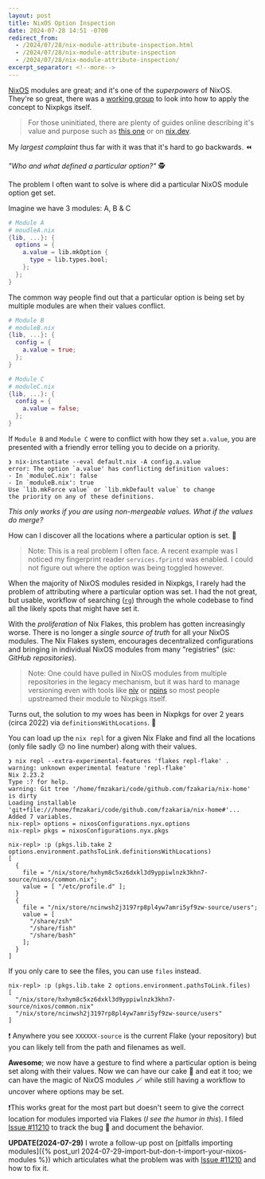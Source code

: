 ```yaml
---
layout: post
title: NixOS Option Inspection
date: 2024-07-28 14:51 -0700
redirect_from:
  - /2024/07/28/nix-module-attribute-inspection.html
  - /2024/07/28/nix-module-attribute-inspection
  - /2024/07/28/nix-module-attribute-inspection/
excerpt_separator: <!--more-->
---
```


[NixOS](https://nixos.org) modules are great; and it's one of the _superpowers_ of NixOS.
They're so great, there was a [working group](https://discourse.nixos.org/t/working-group-member-search-module-system-for-packages/26574) to look into how to apply the concept to Nixpkgs itself.

> For those uninitiated, there are plenty of guides online describing it's value and purpose such as
[this one](https://nixos-and-flakes.thiscute.world/other-usage-of-flakes/module-system) or on [nix.dev](https://nix.dev/tutorials/module-system/deep-dive.html).

My _largest complaint_ thus far with it was that it's hard to go backwards. ⏪

_"Who and what defined a particular option?"_ 🕵️

<!--more-->

The problem I often want to solve is where did a particular NixOS module option get set.

Imagine we have 3 modules: A, B & C

```nix
# Module A
# moudleA.nix
{lib, ...}: {
  options = {
    a.value = lib.mkOption {
      type = lib.types.bool;
    };
  };
}
```

The common way people find out that a particular option is being set by multiple modules are when their values conflict.

```nix
# Module B
# moduleB.nix
{lib, ...}: {
  config = {
    a.value = true;
  };
}

# Module C
# moduleC.nix
{lib, ...}: {
  config = {
    a.value = false;
  };
}
```

If `Module B` and `Module C` were to conflict with how they set `a.value`, you are presented with a friendly error telling you to decide on a priority.

```console
❯ nix-instantiate --eval default.nix -A config.a.value
error: The option `a.value' has conflicting definition values:
- In `moduleC.nix': false
- In `moduleB.nix': true
Use `lib.mkForce value` or `lib.mkDefault value` to change
the priority on any of these definitions.
```

_This only works if you are using non-mergeable values. What if the values do merge?_

How can I discover all the locations where a particular option is set. 🤔

> Note: This is a real problem I often face. A recent example was I noticed my fingerprint reader `services.fprintd` was enabled.
> I could not figure out where the option was being toggled however.

When the majority of NixOS modules resided in Nixpkgs, I rarely had the problem of attributing where a particular option was set.
I had the not great, but usable, workflow of searching ([`rg`](https://github.com/BurntSushi/ripgrep)) through the whole codebase to find all the likely spots
that might have set it.

With the _proliferation_ of Nix Flakes, this problem has gotten increasingly worse. There is no longer a _single source of truth_ for all your NixOS modules. The Nix Flakes system, encourages decentralized configurations and bringing in individual NixOS modules from many "registries" (_sic: GitHub repositories_).

> Note: One could have pulled in NixOS modules from multiple repositories in the legacy mechanism, but it was hard to manage versioning even with tools like [niv](https://github.com/nmattia/niv) or [npins](https://github.com/andir/npins) so most people upstreamed their module to Nixpkgs itself.

Turns out, the solution to my woes has been in Nixpkgs for over 2 years (circa 2022) via `definitionsWithLocations`. 🎉

You can load up the `nix repl` for a given Nix Flake and find all the locations (only file sadly 😔 no line number) along with their values.

```console
❯ nix repl --extra-experimental-features 'flakes repl-flake' .
warning: unknown experimental feature 'repl-flake'
Nix 2.23.2
Type :? for help.
warning: Git tree '/home/fmzakari/code/github.com/fzakaria/nix-home' is dirty
Loading installable 'git+file:///home/fmzakari/code/github.com/fzakaria/nix-home#'...
Added 7 variables.
nix-repl> options = nixosConfigurations.nyx.options  
nix-repl> pkgs = nixosConfigurations.nyx.pkgs                                                

nix-repl> :p (pkgs.lib.take 2 options.environment.pathsToLink.definitionsWithLocations)      
[
  {
    file = "/nix/store/hxhym8c5xz6dxkl3d9yppiwlnzk3khn7-source/nixos/common.nix";
    value = [ "/etc/profile.d" ];
  }
  {
    file = "/nix/store/ncinwsh2j3197rp8pl4yw7amri5yf9zw-source/users";
    value = [
      "/share/zsh"
      "/share/fish"
      "/share/bash"
    ];
  }
]
```

If you only care to see the files, you can use `files` instead.

```console
nix-repl> :p (pkgs.lib.take 2 options.environment.pathsToLink.files)
[
  "/nix/store/hxhym8c5xz6dxkl3d9yppiwlnzk3khn7-source/nixos/common.nix"
  "/nix/store/ncinwsh2j3197rp8pl4yw7amri5yf9zw-source/users"
]
```

❗ Anywhere you see `XXXXXX-source` is the current Flake (your repository) but you can likely tell
from the path and filenames as well.

**Awesome**; we now have a gesture to find where a particular option is being set along with their values.
Now we can have our cake 🍰 and eat it too; we can have the magic of NixOS modules 🪄 while still having a workflow to
uncover where options may be set.

❗This works great for the most part but doesn't seem to give the correct location for modules imported via Flakes (_I see the humor in this_).
I filed [Issue #11210](https://github.com/NixOS/nix/issues/11210) to track the bug 🐛 and document the behavior.

**UPDATE(2024-07-29)** I wrote a follow-up post on [pitfalls importing modules]({% post_url 2024-07-29-import-but-don-t-import-your-nixos-modules %}) which articulates what the problem was with [Issue #11210](https://github.com/NixOS/nix/issues/11210) and how to fix it.